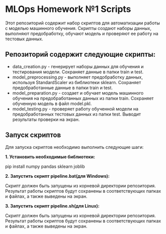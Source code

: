 # MLOps Homework №1 Scripts
Этот репозиторий содержит набор скриптов для автоматизации работы с моделью машинного обучения. Скрипты создают наборы данных, выполняют предобработку, обучают модель и проверяют ее работу на тестовых данных.

## Репозиторий содержит следующие скрипты:

- data_creation.py - генерирует наборы данных для обучения и тестирования модели. Сохраняет данные в папки train и test.
- model_preprocessing.py - выполняет предобработку данных, используя StandardScaler из библиотеки sklearn. Сохраняет предобработанные данные в папки train и test.
- model_preparation.py - создает и обучает модель машинного обучения на предобработанных данных из папки train. Сохраняет обученную модель в файл model.pkl.
- model_testing.py - проверяет работу обученной модели на предобработанных тестовых данных из папки test. Выводит результаты проверки на экран.
## Запуск скриптов
Для запуска скриптов необходимо выполнить следующие шаги:

**1. Установить необходимые библиотеки:**

pip install numpy pandas sklearn joblib

**2. Запустить скрипт pipeline.bat(для Windows):**

Скрипт должен быть запущены из корневой директории репозитория. Результат работы скриптов будут сохранены в соответствующих папках и файлах, а также выведены на экран.

**3. Запустить скрипт pipeline.sh(для Linux):**

Скрипт должен быть запущены из корневой директории репозитория. Результат работы скриптов будут сохранены в соответствующих папках и файлах, а также выведены на экран.
